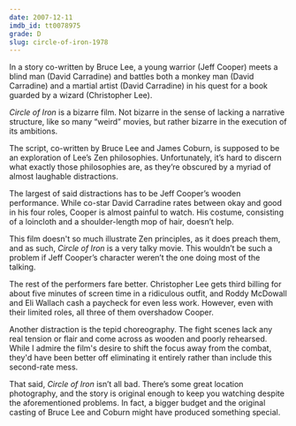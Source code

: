 ```yaml
---
date: 2007-12-11
imdb_id: tt0078975
grade: D
slug: circle-of-iron-1978
---
```


In a story co-written by Bruce Lee, a young warrior (Jeff Cooper) meets a blind man (David Carradine) and battles both a monkey man (David Carradine) and a martial artist (David Carradine) in his quest for a book guarded by a wizard (Christopher Lee).

_Circle of Iron_ is a bizarre film. Not bizarre in the sense of lacking a narrative structure, like so many “weird” movies, but rather bizarre in the execution of its ambitions.

The script, co-written by Bruce Lee and James Coburn, is supposed to be an exploration of Lee’s Zen philosophies. Unfortunately, it’s hard to discern what exactly those philosophies are, as they’re obscured by a myriad of almost laughable distractions.

The largest of said distractions has to be Jeff Cooper’s wooden performance. While co-star David Carradine rates between okay and good in his four roles, Cooper is almost painful to watch. His costume, consisting of a loincloth and a shoulder-length mop of hair, doesn’t help.

This film doesn't so much illustrate Zen principles, as it does preach them, and as such, _Circle of Iron_ is a very talky movie. This wouldn’t be such a problem if Jeff Cooper’s character weren’t the one doing most of the talking.

The rest of the performers fare better. Christopher Lee gets third billing for about five minutes of screen time in a ridiculous outfit, and Roddy McDowall and Eli Wallach cash a paycheck for even less work. However, even with their limited roles, all three of them overshadow Cooper.

Another distraction is the tepid choreography. The fight scenes lack any real tension or flair and come across as wooden and poorly rehearsed. While I admire the film's desire to shift the focus away from the combat, they'd have been better off eliminating it entirely rather than include this second-rate mess.

That said, _Circle of Iron_ isn’t all bad. There’s some great location photography, and the story is original enough to keep you watching despite the aforementioned problems. In fact, a bigger budget and the original casting of Bruce Lee and Coburn might have produced something special.
